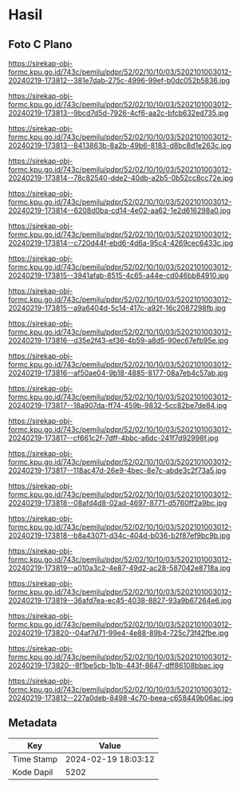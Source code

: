 # Hasil

## Foto C Plano

https://sirekap-obj-formc.kpu.go.id/743c/pemilu/pdpr/52/02/10/10/03/5202101003012-20240219-173812--381e7dab-275c-4996-99ef-b0dc052b5836.jpg

https://sirekap-obj-formc.kpu.go.id/743c/pemilu/pdpr/52/02/10/10/03/5202101003012-20240219-173813--9bcd7d5d-7926-4cf6-aa2c-bfcb632ed735.jpg

https://sirekap-obj-formc.kpu.go.id/743c/pemilu/pdpr/52/02/10/10/03/5202101003012-20240219-173813--8413863b-8a2b-49b6-8183-d8bc8d1e263c.jpg

https://sirekap-obj-formc.kpu.go.id/743c/pemilu/pdpr/52/02/10/10/03/5202101003012-20240219-173814--78c82540-dde2-40db-a2b5-0b52cc8cc72e.jpg

https://sirekap-obj-formc.kpu.go.id/743c/pemilu/pdpr/52/02/10/10/03/5202101003012-20240219-173814--6208d0ba-cd14-4e02-aa62-1e2d616298a0.jpg

https://sirekap-obj-formc.kpu.go.id/743c/pemilu/pdpr/52/02/10/10/03/5202101003012-20240219-173814--c720d44f-ebd6-4d6a-95c4-4269cec6433c.jpg

https://sirekap-obj-formc.kpu.go.id/743c/pemilu/pdpr/52/02/10/10/03/5202101003012-20240219-173815--3941afab-8515-4c65-a44e-cd046bb84910.jpg

https://sirekap-obj-formc.kpu.go.id/743c/pemilu/pdpr/52/02/10/10/03/5202101003012-20240219-173815--a9a6404d-5c14-417c-a92f-16c2087298fb.jpg

https://sirekap-obj-formc.kpu.go.id/743c/pemilu/pdpr/52/02/10/10/03/5202101003012-20240219-173816--d35e2f43-ef36-4b59-a8d5-90ec67efb95e.jpg

https://sirekap-obj-formc.kpu.go.id/743c/pemilu/pdpr/52/02/10/10/03/5202101003012-20240219-173816--af50ae04-9b18-4885-8177-08a7eb4c57ab.jpg

https://sirekap-obj-formc.kpu.go.id/743c/pemilu/pdpr/52/02/10/10/03/5202101003012-20240219-173817--18a907da-ff74-459b-9832-5cc82be7de84.jpg

https://sirekap-obj-formc.kpu.go.id/743c/pemilu/pdpr/52/02/10/10/03/5202101003012-20240219-173817--cf661c2f-7dff-4bbc-a6dc-241f7d92998f.jpg

https://sirekap-obj-formc.kpu.go.id/743c/pemilu/pdpr/52/02/10/10/03/5202101003012-20240219-173817--118ac47d-26e9-4bec-8e7c-abde3c2f73a5.jpg

https://sirekap-obj-formc.kpu.go.id/743c/pemilu/pdpr/52/02/10/10/03/5202101003012-20240219-173818--08afd4d8-02ad-4697-8771-d5760ff2a9bc.jpg

https://sirekap-obj-formc.kpu.go.id/743c/pemilu/pdpr/52/02/10/10/03/5202101003012-20240219-173818--b8a43071-d34c-404d-b036-b2f87ef9bc9b.jpg

https://sirekap-obj-formc.kpu.go.id/743c/pemilu/pdpr/52/02/10/10/03/5202101003012-20240219-173819--a010a3c2-4e87-49d2-ac28-587042e8718a.jpg

https://sirekap-obj-formc.kpu.go.id/743c/pemilu/pdpr/52/02/10/10/03/5202101003012-20240219-173819--36afd7ea-ec45-4038-8827-93a9b67264e6.jpg

https://sirekap-obj-formc.kpu.go.id/743c/pemilu/pdpr/52/02/10/10/03/5202101003012-20240219-173820--04af7d71-99e4-4e88-89b4-725c73f42fbe.jpg

https://sirekap-obj-formc.kpu.go.id/743c/pemilu/pdpr/52/02/10/10/03/5202101003012-20240219-173820--8f1be5cb-1b1b-443f-8647-dff86108bbac.jpg

https://sirekap-obj-formc.kpu.go.id/743c/pemilu/pdpr/52/02/10/10/03/5202101003012-20240219-173812--227a0deb-8498-4c70-beea-c658449b06ac.jpg


## Metadata

| Key        | Value               |
| ---------- | ------------------- |
| Time Stamp | 2024-02-19 18:03:12 |
| Kode Dapil | 5202                |



